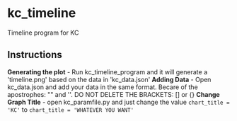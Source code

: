 # kc_timeline
Timeline program for KC

## Instructions
**Generating the plot** - Run kc_timeline_program and it will generate a 'timeline.png' based on the data in 'kc_data.json'
**Adding Data** - Open kc_data.json and add your data in the same format. Becare of the apostrophes: "" and ''. DO NOT DELETE THE BRACKETS: [] or {}
**Change Graph Title** - open kc_paramfile.py and just change the value `chart_title = 'KC'` to `chart_title = 'WHATEVER YOU WANT'`

